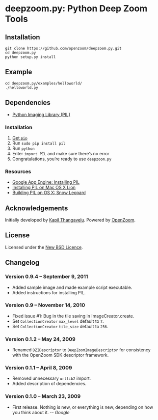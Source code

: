 # deepzoom.py: Python Deep Zoom Tools

## Installation

    git clone https://github.com/openzoom/deepzoom.py.git
    cd deepzoom.py
    python setup.py install

## Example

    cd deepzoom.py/examples/helloworld/
    ./helloworld.py

## Dependencies

- [Python Imaging Library (PIL)][pil]

### Installation

  1. [Get `pip`](http://www.pip-installer.org/en/latest/installing.html)
  2. Run `sudo pip install pil`
  3. Run `python`
  4. Enter `import PIL` and make sure there’s no error
  5. Congratulations, you’re ready to use `deepzoom.py`

### Resources

  - [Google App Engine: Installing PIL](http://code.google.com/appengine/docs/python/images/installingPIL.html)
  - [Installing PIL on Mac OS X Lion](http://bencrowder.net/blog/2011/08/installing-pil-on-lion/)
  - [Building PIL on OS X: Snow Leopard](http://bradmontgomery.blogspot.com/2010/02/building-pil-on-os-x-snow-leopard.html)


## Acknowledgements

Initially developed by [Kapil Thangavelu](mailto:kapil.foss@gmail.com).
Powered by [OpenZoom][].

## License

Licensed under the [New BSD Licence][bsd].

## Changelog

### Version 0.9.4 – September 9, 2011

  - Added sample image and made example script executable.
  - Added instructions for installing PIL.

### Version 0.9 – November 14, 2010

  - Fixed issue #1: Bug in the tile saving in ImageCreator.create.
  - Set `CollectionCreator` `max_level` default to `7`.
  - Set `CollectionCreator` `tile_size` default to `256`.

### Version 0.1.2 – May 24, 2009

  - Renamed `DZIDescriptor` to `DeepZoomImageDescriptor` for
    consistency with the OpenZoom SDK descriptor framework.

###  Version 0.1.1 – April 8, 2009

  - Removed unnecessary `urllib2` import.
  - Added description of dependencies.


### Version 0.1.0 – March 23, 2009

  - First release. Nothing is new, or everything is new,
    depending on how you think about it. -- *Google*


[bsd]: http://www.opensource.org/licenses/bsd-license.php
[pil]: http://www.pythonware.com/products/pil
[openzoom]: http://openzoom.org
[iip]: http://iipimage.sourceforge.net/
